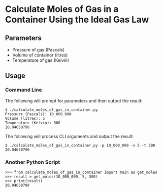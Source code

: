 # Calculate Moles of Gas in a Container Using the Ideal Gas Law

## Parameters

- Pressure of gas (Pascals)
- Volume of container (litres)
- Temperature of gas (Kelvin)

## Usage

### Command Line

The following will prompt for parameters and then output the result:

    $ ./calculate_moles_of_gas_in_container.py
    Pressure (Pascals): 10_000_000
    Volume (litres): 5
    Temperature (Kelvin): 300
    20.04650790

The following will process CLI arguments and output the result:

    $ ./calculate_moles_of_gas_in_container.py -p 10_000_000 -v 5 -t 300
    20.04650790

### Another Python Script

    >>> from calculate_moles_of_gas_in_container import main as get_moles
    >>> result = get_moles(10_000_000, 5, 300)
    >>> print(result)
    20.04650790
